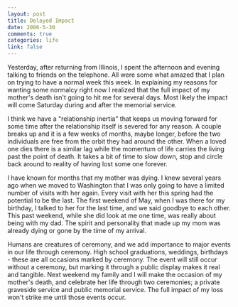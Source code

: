 ```yaml
--- 
layout: post
title: Delayed Impact
date: 2006-5-30
comments: true
categories: life
link: false
---
```

Yesterday, after returning from Illinois, I spent the afternoon and evening talking to friends on the telephone. All were some what amazed that I plan on trying to have a normal week this week. In explaining my reasons for wanting some normalcy right now I realized that the full impact of my mother's death isn't going to hit me for several days. Most likely the impact will come Saturday during and after the memorial service.

I think we have a "relationship inertia" that keeps us moving forward for some time after the relationship itself is severed for any reason. A couple breaks up and it is a few weeks of months, maybe longer, before the two individuals are free from the orbit they had around the other. When a loved one dies there is a similar lag while the momentum of life carries the living past the point of death. It takes a bit of time to slow down, stop and circle back around to reality of having lost some one forever.

I have known for months that my mother was dying. I knew several years ago when we moved to Washington that I was only going to have a limited number of visits with her again. Every visit with her this spring had the potential to be the last. The first weekend of May, when I was there for my birthday, I talked to her for the last time, and we said goodbye to each other. This past weekend, while she did look at me one time, was really about being with my dad. The spirit and personality that made up my mom was already dying or gone by the time of my arrival.

Humans are creatures of ceremony, and we add importance to major events in our life through ceremony. High school graduations, weddings, birthdays - these are all occasions marked by ceremony. The event will still occur without a ceremony, but marking it through a public display makes it real and tangible. Next weekend my family and I will make the occasion of my mother's death, and celebrate her life through two ceremonies; a private graveside service and  public memorial service. The full impact of my loss won't strike me until those events occur.

